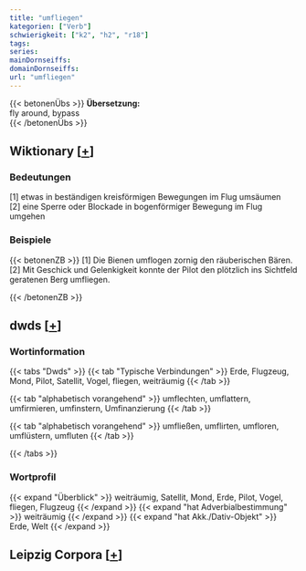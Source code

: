 ```yaml
---
title: "umfliegen"
kategorien: ["Verb"]
schwierigkeit: ["k2", "h2", "r18"]
tags:
series:
mainDornseiffs:
domainDornseiffs:
url: "umfliegen"
---
```


{{< betonenÜbs >}}
**Übersetzung:**  
fly around, bypass  
{{< /betonenÜbs >}}

## Wiktionary [[+](https://de.wiktionary.org/wiki/umfliegen)]

### Bedeutungen
[1] etwas in beständigen kreisförmigen Bewegungen im Flug umsäumen  
[2] eine Sperre oder Blockade in bogenförmiger Bewegung im Flug umgehen  

### Beispiele
{{< betonenZB >}}
[1] Die Bienen umflogen zornig den räuberischen Bären.  
[2] Mit Geschick und Gelenkigkeit konnte der Pilot den plötzlich ins Sichtfeld geratenen Berg umfliegen.  

{{< /betonenZB >}}


## dwds [[+](https://www.dwds.de/wb/umfliegen)]

### Wortinformation
{{< tabs "Dwds" >}}
{{< tab "Typische Verbindungen" >}}
Erde, Flugzeug, Mond, Pilot, Satellit, Vogel, fliegen, weiträumig
{{< /tab >}}

{{< tab "alphabetisch vorangehend" >}}
umflechten, umflattern, umfirmieren, umfinstern, Umfinanzierung
{{< /tab >}}

{{< tab "alphabetisch vorangehend" >}}
umfließen, umflirten, umfloren, umflüstern, umfluten
{{< /tab >}}

{{< /tabs >}}

### Wortprofil
{{< expand "Überblick" >}} weiträumig, Satellit, Mond, Erde, Pilot, Vogel, fliegen, Flugzeug {{< /expand >}}
{{< expand "hat Adverbialbestimmung" >}} weiträumig {{< /expand >}}
{{< expand "hat Akk./Dativ-Objekt" >}} Erde, Welt {{< /expand >}}

## Leipzig Corpora [[+](https://corpora.uni-leipzig.de/en/res?word=umfliegen&corpusId=deu_newscrawl-public_2018)]

